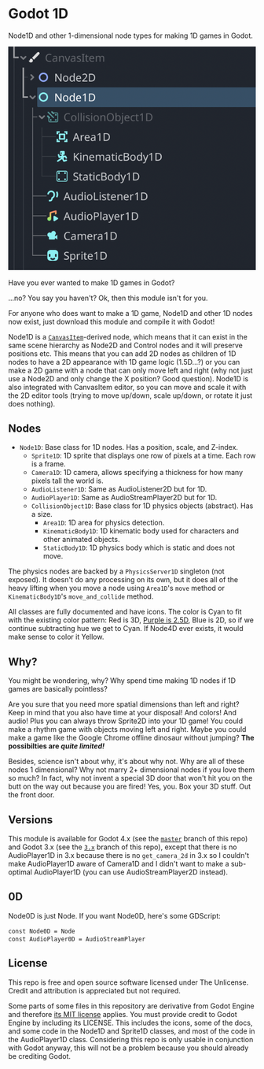 # Godot 1D

Node1D and other 1-dimensional node types for making 1D games in Godot.

![1D Nodes](screenshots/1d_nodes.png)

Have you ever wanted to make 1D games in Godot?

...no? You say you haven't? Ok, then this module isn't for you.

For anyone who does want to make a 1D game, Node1D and other 1D nodes now
exist, just download this module and compile it with Godot!

Node1D is a
[`CanvasItem`](https://docs.godotengine.org/en/stable/classes/class_canvasitem.html)-derived
node, which means that it can exist in the same scene hierarchy as
Node2D and Control nodes and it will preserve positions etc. This
means that you can add 2D nodes as children of 1D nodes to have a
2D appearance with 1D game logic (1.5D...?) or you can make a 2D game
with a node that can only move left and right (why not just use a
Node2D and only change the X position? Good question). Node1D is also
integrated with CanvasItem editor, so you can move and scale it
with the 2D editor tools (trying to move up/down, scale up/down,
or rotate it just does nothing).

## Nodes

* `Node1D`: Base class for 1D nodes. Has a position, scale, and Z-index.
  * `Sprite1D`: 1D sprite that displays one row of pixels at a time. Each row is a frame.
  * `Camera1D`: 1D camera, allows specifying a thickness for how many pixels tall the world is.
  * `AudioListener1D`: Same as AudioListener2D but for 1D.
  * `AudioPlayer1D`: Same as AudioStreamPlayer2D but for 1D.
  * `CollisionObject1D`: Base class for 1D physics objects (abstract). Has a size.
    * `Area1D`: 1D area for physics detection.
    * `KinematicBody1D`: 1D kinematic body used for characters and other animated objects.
    * `StaticBody1D`: 1D physics body which is static and does not move.

The physics nodes are backed by a `PhysicsServer1D` singleton (not exposed).
It doesn't do any processing on its own, but it does all of the
heavy lifting when you move a node using `Area1D`'s `move`
method or `KinematicBody1D`'s `move_and_collide` method.

All classes are fully documented and have icons. The color is
Cyan to fit with the existing color pattern: Red is 3D,
[Purple is 2.5D](https://github.com/godotengine/godot-demo-projects/tree/master/misc/2.5d),
Blue is 2D, so if we continue subtracting hue we get to Cyan.
If Node4D ever exists, it would make sense to color it Yellow.

## Why?

You might be wondering, why? Why spend time making 1D
nodes if 1D games are basically pointless?

Are you sure that you need more spatial dimensions than left and right?
Keep in mind that you also have time at your disposal! And colors! And audio!
Plus you can always throw Sprite2D into your 1D game! You could make a rhythm
game with objects moving left and right. Maybe you could make a game
like the Google Chrome offline dinosaur without jumping?
**The possibilties are *quite limited!***

Besides, science isn't about why, it's about why not. Why are all of
these nodes 1 dimensional? Why not marry 2+ dimensional nodes if you
love them so much? In fact, why not invent a special 3D door that
won't hit you on the butt on the way out because you are fired!
Yes, you. Box your 3D stuff. Out the front door.

## Versions

This module is available for Godot 4.x (see the
[`master`](https://github.com/aaronfranke/godot-1d)
branch of this repo) and Godot 3.x (see the
[`3.x`](https://github.com/aaronfranke/godot-1d/tree/3.x)
branch of this repo), except that there is no AudioPlayer1D in 3.x because
there is no `get_camera_2d` in 3.x so I couldn't make AudioPlayer1D aware
of Camera1D and I didn't want to make a sub-optimal AudioPlayer1D
(you can use AudioStreamPlayer2D instead).

## 0D

Node0D is just Node. If you want Node0D, here's some GDScript:

```
const Node0D = Node
const AudioPlayer0D = AudioStreamPlayer
```

## License

This repo is free and open source software licensed under The Unlicense.
Credit and attribution is appreciated but not required.

Some parts of some files in this repository are derivative from Godot Engine
and therefore [its MIT license](https://godotengine.org/license) applies.
You must provide credit to Godot Engine by including its LICENSE.
This includes the icons, some of the docs, and some code in the Node1D
and Sprite1D classes, and most of the code in the AudioPlayer1D class.
Considering this repo is only usable in conjunction with Godot anyway,
this will not be a problem because you should already be crediting Godot.
